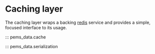 # Caching layer

The caching layer wraps a backing [redis](https://redis.io/docs/latest/) service and provides a simple, focused interface to its usage.

::: pems_data.cache

::: pems_data.serialization
